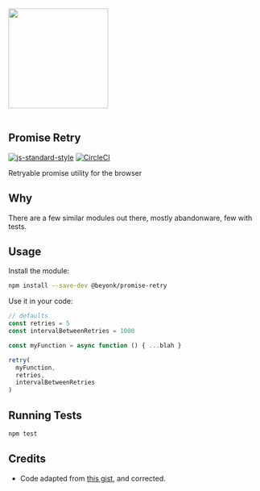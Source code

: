 <a href="https://beyonk.com">
    <br />
    <br />
    <img src="https://user-images.githubusercontent.com/218949/144224348-1b3a20d5-d68e-4a7a-b6ac-6946f19f4a86.png" width="198" />
    <br />
    <br />
</a>

## Promise Retry

[![js-standard-style](https://img.shields.io/badge/code%20style-standard-brightgreen.svg)](http://standardjs.com) [![CircleCI](https://circleci.com/gh/beyonk-adventures/promise-retry.svg?style=shield)](https://circleci.com/gh/beyonk-adventures/promise-retry)

Retryable promise utility for the browser

## Why

There are a few similar modules out there, mostly abandonware, few with tests.

## Usage

Install the module:

```bash
npm install --save-dev @beyonk/promise-retry
```

Use it in your code:

```js
// defaults
const retries = 5
const intervalBetweenRetries = 1000

const myFunction = async function () { ...blah }

retry(
  myFunction,
  retries,
  intervalBetweenRetries
)
```

## Running Tests

```bash
npm test
```

## Credits

* Code adapted from [this gist](https://gist.github.com/briancavalier/842626#gistcomment-2703073), and corrected.
